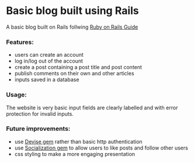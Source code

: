 # Basic blog built using Rails

A basic blog built on Rails follwing [Ruby on Rails Guide](http://guides.rubyonrails.org/getting_started.html) 

### Features:
- users can create an account
- log in/log out of the account
- create a post containing a post title and post content
- publish comments on their own and other articles
- inputs saved in a database

### Usage:
The website is very basic input fields are clearly labelled and with error protection for invalid inputs.

### Future improvements:
- use [Devise gem](https://github.com/plataformatec/devise) rather than basic http authentication
- use [Socialization gem](https://github.com/cmer/socialization) to allow users to like posts and follow other users
- css styling to make a more engaging presentation 
